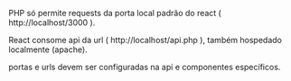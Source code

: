 PHP só permite requests da porta local padrão do react ( http://localhost/3000 ).

React consome api da url ( http://localhost/api.php ), também hospedado localmente (apache).

portas e urls devem ser configuradas na api e componentes específicos.
